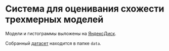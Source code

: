 # Система для оценивания схожести трехмерных моделей

Модели и гистограммы выложены на [ЯндексДиск](https://disk.yandex.ru/d/JRAN8D-DmLYdvQ).

Собранный [датасет](/data) находится в папке `data`.